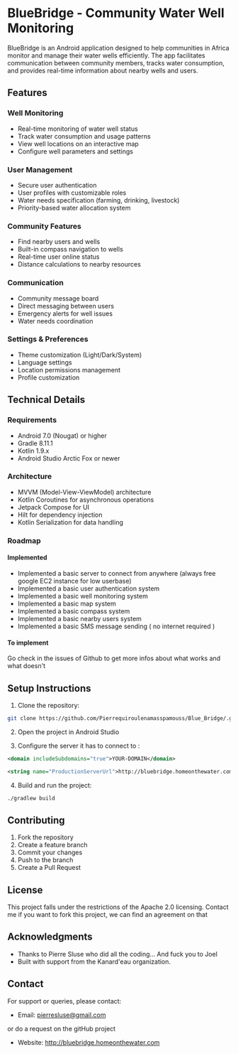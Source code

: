 # BlueBridge - Community Water Well Monitoring

BlueBridge is an Android application designed to help communities in Africa monitor and manage their water wells efficiently. The app facilitates communication between community members, tracks water consumption, and provides real-time information about nearby wells and users.

## Features

### Well Monitoring
- Real-time monitoring of water well status
- Track water consumption and usage patterns
- View well locations on an interactive map
- Configure well parameters and settings

### User Management
- Secure user authentication
- User profiles with customizable roles
- Water needs specification (farming, drinking, livestock)
- Priority-based water allocation system

### Community Features
- Find nearby users and wells
- Built-in compass navigation to wells
- Real-time user online status
- Distance calculations to nearby resources

### Communication
- Community message board
- Direct messaging between users
- Emergency alerts for well issues
- Water needs coordination

### Settings & Preferences
- Theme customization (Light/Dark/System)
- Language settings
- Location permissions management
- Profile customization

## Technical Details

### Requirements
- Android 7.0 (Nougat) or higher
- Gradle 8.11.1
- Kotlin 1.9.x
- Android Studio Arctic Fox or newer

### Architecture
- MVVM (Model-View-ViewModel) architecture
- Kotlin Coroutines for asynchronous operations
- Jetpack Compose for UI
- Hilt for dependency injection
- Kotlin Serialization for data handling

### Roadmap
#### Implemented
- Implemented a basic server to connect from anywhere (always free google EC2 instance for low userbase)
- Implemented a basic user authentication system
- Implemented a basic well monitoring system
- Implemented a basic map system
- Implemented a basic compass system
- Implemented a basic nearby users system
- Implemented a basic SMS message sending ( no internet required )

#### To implement
Go check in the issues of Github to get more infos about what works and what doesn't



## Setup Instructions

1. Clone the repository:
```bash
git clone https://github.com/Pierrequiroulenamasspamouss/Blue_Bridge/.git
```

2. Open the project in Android Studio

3. Configure the server it has to connect to :
```network_security_config.xml
<domain includeSubdomains="true">YOUR-DOMAIN</domain>
```
```strings.xml
<string name="ProductionServerUrl">http://bluebridge.homeonthewater.com:3000/</string>
```


4. Build and run the project:
```bash
./gradlew build
```



## Contributing

1. Fork the repository
2. Create a feature branch
3. Commit your changes
4. Push to the branch
5. Create a Pull Request

## License
This project falls under the restrictions of the Apache 2.0 licensing. Contact me if you want to fork this project, we can find an agreement on that

## Acknowledgments

- Thanks to Pierre Sluse who did all the coding... And fuck you to Joel
- Built with support from the Kanard'eau organization.

## Contact

For support or queries, please contact:
- Email: pierresluse@gmail.com

or do a request on the gitHub project

- Website: http://bluebridge.homeonthewater.com



